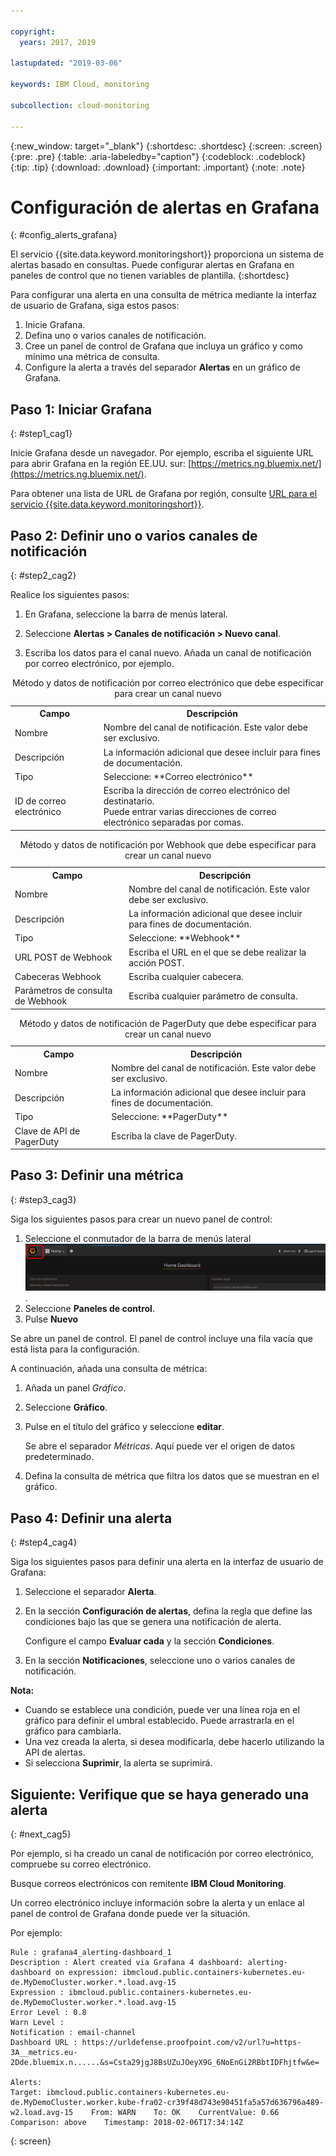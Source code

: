 ```yaml
---

copyright:
  years: 2017, 2019

lastupdated: "2019-03-06"

keywords: IBM Cloud, monitoring

subcollection: cloud-monitoring

---
```


{:new_window: target="_blank"}
{:shortdesc: .shortdesc}
{:screen: .screen}
{:pre: .pre}
{:table: .aria-labeledby="caption"}
{:codeblock: .codeblock}
{:tip: .tip}
{:download: .download}
{:important: .important}
{:note: .note}

# Configuración de alertas en Grafana
{: #config_alerts_grafana}

El servicio {{site.data.keyword.monitoringshort}} proporciona un sistema de alertas basado en consultas. Puede configurar alertas en Grafana en paneles de control que no tienen variables de plantilla. 
{:shortdesc}

Para configurar una alerta en una consulta de métrica mediante la interfaz de usuario de Grafana, siga estos pasos:

1. Inicie Grafana.
2. Defina uno o varios canales de notificación.
3. Cree un panel de control de Grafana que incluya un gráfico y como mínimo una métrica de consulta. 
4. Configure la alerta a través del separador **Alertas** en un gráfico de Grafana.

## Paso 1: Iniciar Grafana
{: #step1_cag1}

Inicie Grafana desde un navegador. Por ejemplo, escriba el siguiente URL para abrir Grafana en la región EE.UU. sur: [https://metrics.ng.bluemix.net/](https://metrics.ng.bluemix.net/).

Para obtener una lista de URL de Grafana por región, consulte [URL para el servicio {{site.data.keyword.monitoringshort}}](/docs/services/cloud-monitoring/monitoring_ov.html#region).

## Paso 2: Definir uno o varios canales de notificación
{: #step2_cag2}

Realice los siguientes pasos:

1. En Grafana, seleccione la barra de menús lateral.

2. Seleccione **Alertas > Canales de notificación > Nuevo canal**.

3. Escriba los datos para el canal nuevo. Añada un canal de notificación por correo electrónico, por ejemplo.

<table>
  <caption>Método y datos de notificación por correo electrónico que debe especificar para crear un canal nuevo</caption>
  <tr>
     <th>Campo</th>
     <th>Descripción</th>
  </tr>
  <tr>
    <td>Nombre</td>
    <td>Nombre del canal de notificación. Este valor debe ser exclusivo.</td>
  </tr>
  <tr>
    <td>Descripción</td>
    <td>La información adicional que desee incluir para fines de documentación.</td>
  </tr>
  <tr>
    <td>Tipo</td>
    <td>Seleccione: **Correo electrónico**</td>
  </tr>
  <tr>
    <td>ID de correo electrónico</td>
    <td>Escriba la dirección de correo electrónico del destinatario. </br>Puede entrar varias direcciones de correo electrónico
separadas por comas.</td>
  </tr>
</table>

<table>
  <caption>Método y datos de notificación por Webhook que debe especificar para crear un canal nuevo</caption>
  <tr>
     <th>Campo</th>
     <th>Descripción</th>
  </tr>
  <tr>
    <td>Nombre</td>
    <td>Nombre del canal de notificación. Este valor debe ser exclusivo.</td>
  </tr>
  <tr>
    <td>Descripción</td>
    <td>La información adicional que desee incluir para fines de documentación.</td>
  </tr>
  <tr>
    <td>Tipo</td>
    <td>Seleccione: **Webhook**</td>
  </tr>
  <tr>
    <td>URL POST de Webhook</td>
    <td>Escriba el URL en el que se debe realizar la acción POST.</td>
  </tr>
  <tr>
    <td>Cabeceras Webhook</td>
    <td>Escriba cualquier cabecera.</td>
  </tr>
  <tr>
    <td>Parámetros de consulta de Webhook</td>
    <td>Escriba cualquier parámetro de consulta.</td>
  </tr>
</table>

<table>
  <caption>Método y datos de notificación de PagerDuty que debe especificar para crear un canal nuevo</caption>
  <tr>
     <th>Campo</th>
     <th>Descripción</th>
  </tr>
  <tr>
    <td>Nombre</td>
    <td>Nombre del canal de notificación. Este valor debe ser exclusivo.</td>
  </tr>
  <tr>
    <td>Descripción</td>
    <td>La información adicional que desee incluir para fines de documentación.</td>
  </tr>
  <tr>
    <td>Tipo</td>
    <td>Seleccione: **PagerDuty**</td>
  </tr>
  <tr>
    <td>Clave de API de PagerDuty</td>
    <td>Escriba la clave de PagerDuty.</td>
  </tr>
</table>

## Paso 3: Definir una métrica
{: #step3_cag3}

Siga los siguientes pasos para crear un nuevo panel de control:

1. Seleccione el conmutador de la barra de menús lateral ![Barra de menús lateral de Grafana](images/grafana_settings.gif "Barra de menús lateral de Grafana").
2. Seleccione **Paneles de control**.
3. Pulse **Nuevo**

Se abre un panel de control. El panel de control incluye una fila vacía que está lista para la configuración. 

A continuación, añada una consulta de métrica:

1. Añada un panel *Gráfico*.
2. Seleccione **Gráfico**.
3. Pulse en el título del gráfico y seleccione **editar**.
    
    Se abre el separador *Métricas*. Aquí puede ver el origen de datos predeterminado.
    
4. Defina la consulta de métrica que filtra los datos que se muestran en el gráfico. 


## Paso 4: Definir una alerta
{: #step4_cag4}

Siga los siguientes pasos para definir una alerta en la interfaz de usuario de Grafana:

1. Seleccione el separador **Alerta**.
2. En la sección **Configuración de alertas**, defina la regla que define las condiciones bajo las que se genera una notificación de alerta.

    Configure el campo **Evaluar cada** y la sección **Condiciones**.

3. En la sección **Notificaciones**, seleccione uno o varios canales de notificación.

**Nota:** 

* Cuando se establece una condición, puede ver una línea roja en el gráfico para definir el umbral establecido. Puede arrastrarla en el gráfico para cambiarla.
* Una vez creada la alerta, si desea modificarla, debe hacerlo utilizando la API de alertas.
* Si selecciona **Suprimir**, la alerta se suprimirá.

## Siguiente: Verifique que se haya generado una alerta
{: #next_cag5}

Por ejemplo, si ha creado un canal de notificación por correo electrónico, compruebe su correo electrónico.

Busque correos electrónicos con remitente **IBM Cloud Monitoring**.

Un correo electrónico incluye información sobre la alerta y un enlace al panel de control de Grafana donde puede ver la situación.

Por ejemplo:

```
Rule : grafana4_alerting-dashboard_1
Description : Alert created via Grafana 4 dashboard: alerting-dashboard on expression: ibmcloud.public.containers-kubernetes.eu-de.MyDemoCluster.worker.*.load.avg-15
Expression : ibmcloud.public.containers-kubernetes.eu-de.MyDemoCluster.worker.*.load.avg-15
Error Level : 0.8
Warn Level : 
Notification : email-channel
Dashboard URL : https://urldefense.proofpoint.com/v2/url?u=https-3A__metrics.eu-2Dde.bluemix.n......&s=Csta29jgJ8BsUZuJOeyX9G_6NoEnGi2RBbtIDFhjtfw&e=

Alerts:
Target: ibmcloud.public.containers-kubernetes.eu-de.MyDemoCluster.worker.kube-fra02-cr39f48d743e90451fa5a57d636796a489-w2.load.avg-15    From: WARN    To: OK    CurrentValue: 0.66    Comparison: above    Timestamp: 2018-02-06T17:34:14Z
```
{: screen}


